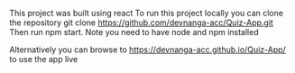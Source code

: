 This project was built using react
To run this project locally you can clone the repository
git clone https://github.com/devnanga-acc/Quiz-App.git
Then run npm start. Note you need to have node and npm installed

Alternatively you can browse to https://devnanga-acc.github.io/Quiz-App/ to use the app live
